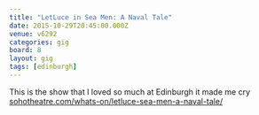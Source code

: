 ```yaml
---
title: "LetLuce in Sea Men: A Naval Tale"
date: 2015-10-29T20:45:00.000Z
venue: v6292
categories: gig
board: 8
layout: gig
tags: [edinburgh]
---
```

This is the show that I loved so much at Edinburgh it made me cry
<a href="http://www.sohotheatre.com/whats-on/letluce-sea-men-a-naval-tale/">sohotheatre.com/whats-on/letluce-sea-men-a-naval-tale/</a>